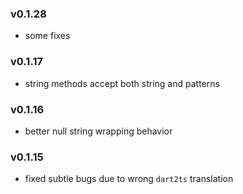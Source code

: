 ### v0.1.28
   - some fixes 

### v0.1.17
   - string methods accept both string and patterns
   
### v0.1.16
   - better null string wrapping behavior

### v0.1.15
   - fixed subtle bugs due to wrong `dart2ts` translation

